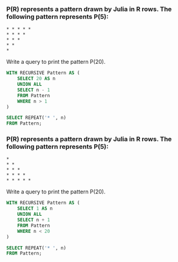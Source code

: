 
### P(R) represents a pattern drawn by Julia in R rows. The following pattern represents P(5):

```
* * * * * 
* * * * 
* * * 
* * 
*
```

Write a query to print the pattern P(20).

```sql
WITH RECURSIVE Pattern AS (
    SELECT 20 AS n
    UNION ALL
    SELECT n - 1
    FROM Pattern
    WHERE n > 1
)

SELECT REPEAT('* ', n)
FROM Pattern;
```

### P(R) represents a pattern drawn by Julia in R rows. The following pattern represents P(5):

```
* 
* * 
* * * 
* * * * 
* * * * *
```

Write a query to print the pattern P(20).

```sql
WITH RECURSIVE Pattern AS (
    SELECT 1 AS n
    UNION ALL
    SELECT n + 1
    FROM Pattern
    WHERE n < 20
)

SELECT REPEAT('* ', n)
FROM Pattern;
```



